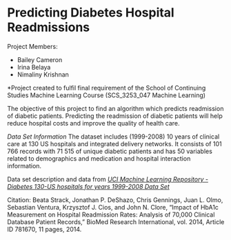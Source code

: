 # Predicting Diabetes Hospital Readmissions

Project Members:
* Bailey Cameron
* Irina Belaya
* Nimaliny Krishnan

*Project created to fulfil final requirement of the School of Continuing Studies Machine Learning Course (SCS_3253_047 Machine Learning)

The objective of this project to find an algorithm which predicts readmission of diabetic patients. Predicting the readmission of diabetic patients will help reduce hospital costs and improve the quality of health care.

*Data Set Information*
The dataset includes (1999-2008) 10 years of clinical care at 130 US hospitals and integrated delivery networks. It consists of 101 766 records with 71 515 of unique diabetic patients and has 50 variables related to demographics and medication and hospital interaction information.

Data set description and data from
[*UCI Machine Learning Repository - Diabetes 130-US hospitals for years 1999-2008 Data Set*](https://archive.ics.uci.edu/ml/datasets/diabetes+130-us+hospitals+for+years+1999-2008 )


Citation:
Beata Strack, Jonathan P. DeShazo, Chris Gennings, Juan L. Olmo, Sebastian Ventura, Krzysztof J. Cios, and John N. Clore, “Impact of HbA1c Measurement on Hospital Readmission Rates: Analysis of 70,000 Clinical Database Patient Records,” BioMed Research International, vol. 2014, Article ID 781670, 11 pages, 2014.
